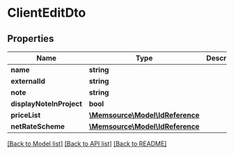 # ClientEditDto

## Properties
Name | Type | Description | Notes
------------ | ------------- | ------------- | -------------
**name** | **string** |  | 
**externalId** | **string** |  | [optional] 
**note** | **string** |  | [optional] 
**displayNoteInProject** | **bool** |  | [optional] 
**priceList** | [**\Memsource\Model\IdReference**](IdReference.md) |  | [optional] 
**netRateScheme** | [**\Memsource\Model\IdReference**](IdReference.md) |  | [optional] 

[[Back to Model list]](../README.md#documentation-for-models) [[Back to API list]](../README.md#documentation-for-api-endpoints) [[Back to README]](../README.md)


